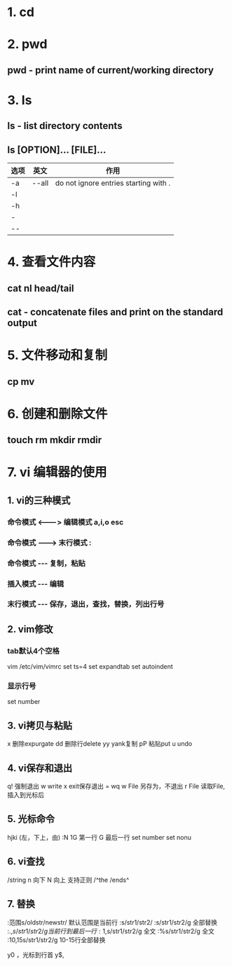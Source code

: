 # 1. cd

# 2. pwd
##  pwd - print name of current/working directory

# 3. ls 
## ls - list directory contents
## ls [OPTION]... [FILE]...
|选项|英文|作用|
|-|-|-|
|-a|--all|do not ignore entries starting with .|
|-l|||
|-h|||
|-|
|--|




# 4. 查看文件内容
## cat	nl	head/tail
## cat - concatenate files and print on the standard output
## 

# 5. 文件移动和复制
## cp	mv	

# 6. 创建和删除文件
## touch	rm	mkdir	rmdir

# 7. vi 编辑器的使用
## 1. vi的三种模式
### 命令模式 <---> 编辑模式 a,i,o   esc
### 命令模式 ---> 末行模式  :
### 命令模式 --- 复制，粘贴
### 插入模式 --- 编辑
### 末行模式 --- 保存，退出，查找，替换，列出行号

## 2. vim修改
### tab默认4个空格
vim /etc/vim/vimrc
set ts=4
set expandtab
set autoindent

### 显示行号
set number

## 3. vi拷贝与粘贴
x 删除expurgate
dd	删除行delete
yy	yank复制
pP	粘贴put
u	undo

## 4. vi保存和退出
q! 强制退出
w	write
x	exit保存退出 = wq
w File 另存为，不退出
r File	读取File,插入到光标后

## 5. 光标命令
hjki (左，下上，由)
:N
1G	第一行
G 	最后一行
set number
set nonu




## 6. vi查找
/string
n 向下
N 向上
支持正则	/^the	/ends^

## 7. 替换
:范围s/oldstr/newstr/ 默认范围是当前行
:s/str1/str2/
:s/str1/str2/g 全部替换
:.,$s/str1/str2/g 当前行到最后一行
:1,$s/str1/str2/g	全文
:%s/str1/str2/g		全文
:10,15s/str1/str2/g 	10-15行全部替换

y0 ，光标到行首
y$,






